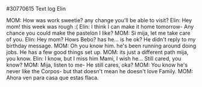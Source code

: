 #30770615 Text log Elin

MOM: How was work sweetie? any change you'll be able to visit?
Elin: Hey mom!  this week was rough :(
Elin:  I think I can make it home tomorrow- Any chance you could make the pastelon I like?
MOM: Si mija, let me take care of you.
Elin: Hey mom?  Hows Bebo? has he... is he ok?  He didn't reply to my birthday message.
MOM: Oh you know him. he's been running around doing jobs. He has a few good things set up.
MOM: its just a different path mija, you know.
Elin: I know, but I miss him Mami, I wish he... Still cared, you know?
MOM: Mija, listen to me- He still cares, oka?
MOM: You know he's never like the Corpos- but that doesn't mean he doesn't love Family.
MOM: Ahora ven para casa que estas flaca.
